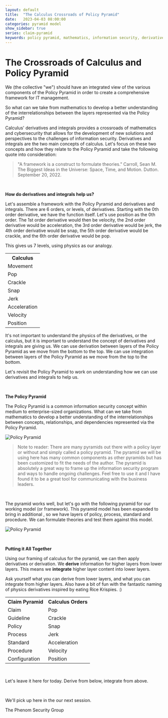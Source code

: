 ```yaml
---
layout: default
title:  "The Calculus Crossroads of Policy Pyramid"
date:   2023-04-03 08:00:00
categories: pyramid model
show_sidebar: true
series: claim-pyramid
keywords: policy pyramid, mathematics, information security, derivatives, integrals
---
```


# The Crossroads of Calculus and Policy Pyramid

We (the collective "we") should have an integrated view of the various components of the Policy Pyramid in order to create a comprehensive framework for IT management. 

So what can we take from mathematics to develop a better understanding of the interrelationships between the layers represented via the Policy Pyramid?

Calculus' derivatives and integrals provides a crossroads of mathematics and cybersecurity that allows for the development of new solutions and perspectives to the challenges of information security. Derivatives and integrals are the two main concepts of calculus. Let's focus on these two concepts and how they relate to the Policy Pyramid and take the following quote into consideration:

> "A framework is a construct to formulate theories." Carroll, Sean M.  The Biggest Ideas in the Universe: Space, Time, and Motion.  Dutton.  September 20, 2022. 

&nbsp;  

<strong>How do derivatives and integrals help us?</strong>

Let's assemble a framework with the Policy Pyramid and derivatives and integrals. There are 6 orders, or levels, of derivatives. Starting with the 0th order derivative, we have the function itself. Let's use position as the 0th order. The 1st order derivative would then be velocity, the 2nd order derivative would be acceleration, the 3rd order derivative would be jerk, the 4th order derivative would be snap, the 5th order derivative would be crackle, and the 6th order derivative would be pop.

This gives us 7 levels, using physics as our analogy. 

<table>
<tr>
<th>Calculus</th>
</tr>
<tr><td>
Movement
</td></tr>
<tr><td>
Pop
</td></tr>
<tr><td>
Crackle
</td></tr>
<tr><td>
Snap
</td></tr>
<tr><td>
Jerk
</td></tr>
<tr><td>
Acceleration
</td></tr>
<tr><td>
Velocity
</td></tr>
<tr><td>
Position
</td></tr>
</table>

It's not important to understand the physics of the derivatives, or the calculus, but it is important to understand the concept of derivatives and integrals are giving us. We can use derivation between layers of the Policy Pyramid as we move from the bottom to the top. We can use integration between layers of the Policy Pyramid as we move from the top to the bottom. 

Let's revisit the Policy Pyramid to work on understanding how we can use derivatives and integrals to help us.

&nbsp;  

<strong>The Policy Pyramid</strong>

The Policy Pyramid is a common information security concept within medium to enterprise-sized organizations. What can we take from mathematics to develop a better understanding of the interrelationships between concepts, relationships, and dependencies represented via the Policy Pyramid. 

![Policy Pyramid](/img/phenom-security-policy-pyramid.png)

> Note to reader: There are many pyramids out there with a policy layer or without and simply called a policy pyramid. The pyramid we will be using here has many common components as other pyramids but has been customized to fit the needs of the author. The pyramid is absolutely a great way to frame up the information security program and ways to handle ongoing challenges. Feel free to use it and I have found it to be a great tool for communicating with the business leaders.

&nbsp;  

The pyramid works well, but let's go with the following pyramid for our working model (or framework). This pyramid model has been expanded to bring in additional , so we have layers of policy, process, standard and procedure. We can formulate theories and test them against this model. 

![Policy Pyramid](/img/phenom-security-claim-pyramid.png)

&nbsp;  

<strong>Putting it All Together</strong>

Using our framing of calculus for the pyramid, we can then apply derivatives or derivation. We __derive__ information for higher layers from lower layers. This means we __integrate__ higher layer content into lower layers.

Ask yourself what you can derive from lower layers, and what you can integrate from higher layers. Also have a bit of fun with the fantastic naming of physics derivatives inspired by eating Rice Krispies. :) 

<table>
<tr>
<th>Claim Pyramid</th>
<th>Calculus Orders</th>
</tr>
<tr>
<td>Claim</td><td>Pop</td>
</tr>
<tr>
<td>Guideline</td><td>Crackle</td>
</tr>
<tr>
<td>Policy</td><td>Snap</td>
</tr>
<tr>
<td>Process</td><td>Jerk</td>
</tr>
<tr>
<td>Standard</td><td>Acceleration</td>
</tr>
<tr>
<td>Procedure</td><td>Velocity</td>
</tr>
<tr>
<td>Configuration</td><td>Position</td>
</tr>
</table>

&nbsp;  

Let's leave it here for today. Derive from below, integrate from above. 

&nbsp;  

We'll pick up here in the our next session. 

The Phenom Security Group